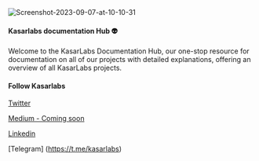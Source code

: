<img src="https://i.ibb.co/KzgbyYv/Screenshot-2023-09-07-at-10-10-31.png" alt="Screenshot-2023-09-07-at-10-10-31" border="0">

#### Kasarlabs documentation Hub 👽
Welcome to the KasarLabs Documentation Hub, our one-stop resource for documentation on all of our projects with detailed explanations, offering an overview of all KasarLabs projects.

#### Follow Kasarlabs

[Twitter](https://twitter.com/kasarLabs)

[Medium - Coming soon](https://medium.com/@3rdwave_themes)

[Linkedin](https://www.linkedin.com/company/kasarlabs/?viewAsMember=true)

[Telegram] (https://t.me/kasarlabs)

